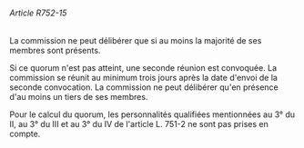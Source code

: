 ###### Article R752-15

La commission ne peut délibérer que si au moins la majorité de ses membres sont présents.

Si ce quorum n'est pas atteint, une seconde réunion est convoquée. La commission se réunit au minimum trois jours après la date d'envoi de la seconde convocation. La commission ne peut délibérer qu'en présence d'au moins un tiers de ses membres.

Pour le calcul du quorum, les personnalités qualifiées mentionnées au 3° du II, au 3° du III et au 3° du IV de l'article L. 751-2 ne sont pas prises en compte.


